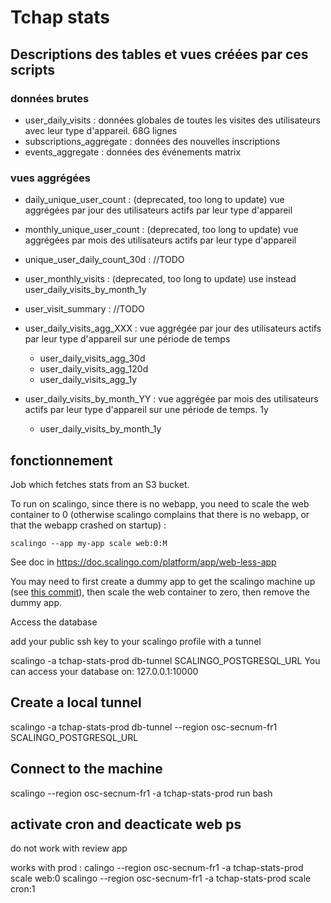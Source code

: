 # Tchap stats

## Descriptions des tables et vues créées par ces scripts


### données brutes
* user_daily_visits : données globales de toutes les visites des utilisateurs avec leur type d'appareil. 68G lignes
* subscriptions_aggregate : données des nouvelles inscriptions
* events_aggregate : données des événements matrix

### vues aggrégées
* daily_unique_user_count : (deprecated, too long to update) vue aggrégées par jour des utilisateurs actifs par leur type d'appareil
* monthly_unique_user_count : (deprecated, too long to update) vue aggrégées par mois des utilisateurs actifs par leur type d'appareil
* unique_user_daily_count_30d : //TODO
* user_monthly_visits : (deprecated, too long to update) use instead user_daily_visits_by_month_1y
* user_visit_summary : //TODO

* user_daily_visits_agg_XXX : vue aggrégée par jour des utilisateurs actifs par leur type d'appareil sur une période de temps
  * user_daily_visits_agg_30d
  * user_daily_visits_agg_120d
  * user_daily_visits_agg_1y
* user_daily_visits_by_month_YY : vue aggrégée par mois des utilisateurs actifs par leur type d'appareil sur une période de temps. 1y
  * user_daily_visits_by_month_1y



## fonctionnement
Job which fetches stats from an S3 bucket.

To run on scalingo, since there is no webapp, you need to scale the web container to 0 (otherwise scalingo complains that there is no webapp, or that the webapp crashed on startup) :

`scalingo --app my-app scale web:0:M`

See doc in https://doc.scalingo.com/platform/app/web-less-app

You may need to first create a dummy app to get the scalingo machine up (see [this commit](https://github.com/tchapgouv/tchap-stats/commit/ad9ab080922d8150e69dc224b87562898038f6b8)), then scale the web container to zero, then remove the dummy app.

Access the database

add your public ssh key to your scalingo profile
with a tunnel 

scalingo -a tchap-stats-prod db-tunnel SCALINGO_POSTGRESQL_URL
You can access your database on:
127.0.0.1:10000


## Create a local tunnel 
scalingo -a tchap-stats-prod db-tunnel --region osc-secnum-fr1 SCALINGO_POSTGRESQL_URL

## Connect to the machine
scalingo --region osc-secnum-fr1 -a tchap-stats-prod run bash 


## activate cron and deacticate web ps
do not work with review app

works with prod : 
calingo --region osc-secnum-fr1 -a tchap-stats-prod scale web:0
scalingo --region osc-secnum-fr1 -a tchap-stats-prod scale cron:1